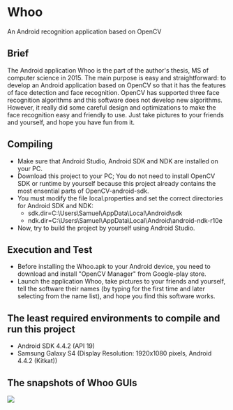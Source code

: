 # Whoo
An Android recognition application based on OpenCV

## Brief
  The Android application Whoo is the part of the author's thesis, MS of
computer science in 2015. The main purpose is easy and straightforward:
to develop an Android application based on OpenCV so that it has the
features of face detection and face recognition. OpenCV has supported
three face recognition algorithms and this software does not develop new
algorithms. However, it really did some careful design and optimizations
to make the face recognition easy and friendly to use. Just take pictures
to your friends and yourself, and hope you have fun from it.

## Compiling
* Make sure that Android Studio, Android SDK and NDK are installed on your PC.
* Download this project to your PC; You do not need to install OpenCV SDK or 
runtime by yourself because this project already contains the most ensential
parts of OpenCV-android-sdk.
* You must modify the file local.properties and set the correct directories for
Android SDK and NDK:
  * sdk.dir=C\:\\Users\\Samuel\\AppData\\Local\\Android\\sdk<br>
  * ndk.dir=C\:\\Users\\Samuel\\AppData\\Local\\Android\\android-ndk-r10e
* Now, try to build the project by yourself using Android Studio.

## Execution and Test
* Before installing the Whoo.apk to your Android device, you need to download 
and install "OpenCV Manager" from Google-play store.
* Launch the application Whoo, take pictures to your friends and yourself, tell
the software their names (by typing for the first time and later selecting from
the name list), and hope you find this software works.

## The least required environments to compile and run this project
* Android SDK 4.4.2 (API 19)
* Samsung Galaxy S4 (Display Resolution: 1920x1080 pixels, Android 4.4.2 (Kitkat))

## The snapshots of Whoo GUIs
![](https://github.com/smicn/Whoo/docs/pics/whoo.png)
